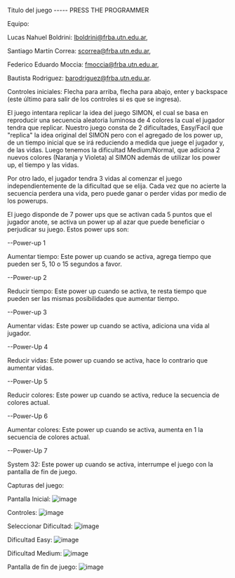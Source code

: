 Titulo del juego ----- PRESS THE PROGRAMMER

Equipo:

Lucas Nahuel Boldrini: lboldrini@frba.utn.edu.ar,

Santiago Martín Correa: scorrea@frba.utn.edu.ar,

Federico Eduardo Moccia: fmoccia@frba.utn.edu.ar,

Bautista Rodriguez: barodriguez@frba.utn.edu.ar.


Controles iniciales:
Flecha para arriba, flecha para abajo, enter y backspace (este último para salir de los controles si es que se ingresa).


El juego intentara replicar la idea del juego SIMON, el cual se basa en reproducir una secuencia aleatoria luminosa de 4 colores la cual el jugador tendra que replicar. Nuestro juego consta de 2 dificultades, Easy/Facil que "replica" la idea original del SIMON pero con el agregado de los power up, de un tiempo inicial que se irá reduciendo a medida que juege el jugador y, de las vidas. Luego tenemos la dificultad Medium/Normal, que adiciona 2 nuevos colores (Naranja y Violeta) al SIMON además de utilizar los power up, el tiempo y las vidas.

Por otro lado, el jugador tendra 3 vidas al comenzar el juego independientemente de la dificultad que se elija. Cada vez que no acierte la secuencia perdera una vida, pero puede ganar o perder vidas por medio de los powerups. 

El juego disponde de 7 power ups que se activan cada 5 puntos que el jugador anote, se activa un power up al azar que puede beneficiar o perjudicar su juego. Estos power ups son:

--Power-up 1

Aumentar tiempo: Este power up cuando se activa, agrega tiempo que pueden ser 5, 10 o 15 segundos a favor.

--Power-up 2 

Reducir tiempo: Este power up cuando se activa, te resta tiempo que pueden ser las mismas posibilidades que aumentar tiempo.

--Power-up 3

Aumentar vidas: Este power up cuando se activa, adiciona una vida al jugador.

--Power-Up 4

Reducir vidas: Este power up cuando se activa, hace lo contrario que aumentar vidas.
  
--Power-Up 5

Reducir colores: Este power up cuando se activa, reduce la secuencia de colores actual.

--Power-Up 6

Aumentar colores: Este power up cuando se activa, aumenta en 1 la secuencia de colores actual.

--Power-Up 7

System 32: Este power up cuando se activa, interrumpe el juego con la pantalla de fin de juego.

Capturas del juego:

Pantalla Inicial:
![image](https://user-images.githubusercontent.com/101908695/205950218-7ebfa4c4-c419-4d2d-be39-c78e8bab1f8f.png)

Controles:
![image](https://user-images.githubusercontent.com/101908695/205957922-4cf48d29-3aaa-4bd5-be2c-54f7b60ce2c5.png)

Seleccionar Dificultad:
![image](https://user-images.githubusercontent.com/101908695/205950368-069c9c14-2063-4751-a4ac-5e0d59ab94a8.png)

Dificultad Easy:
![image](https://user-images.githubusercontent.com/101908695/205950413-45e71436-8275-418f-875a-5f86a5655bbb.png)

Dificultad Medium:
![image](https://user-images.githubusercontent.com/101908695/205950497-488900b6-a490-4574-a45a-71fd81f93c90.png)

Pantalla de fin de juego:
![image](https://user-images.githubusercontent.com/101908695/205950712-a6aa9d86-046f-4f61-aeeb-7743f3bc06ee.png)
